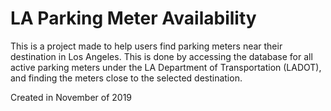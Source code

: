 # LA Parking Meter Availability

This is a project made to help users find parking meters near their destination in Los Angeles. This is done by accessing the database for all active parking meters under the LA Department of Transportation (LADOT), and finding the meters close to the selected destination.

Created in November of 2019
